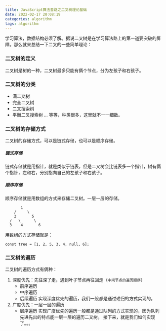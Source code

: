 ```yaml
---
title: JavaScript算法套路之二叉树理论基础
date: 2022-02-17 20:08:19
categories: algorithm
tags: algorithm
---
```

学习算法，数据结构必须了解。据说二叉树是在学习算法路上的第一道要突破的屏障。那么就来总结一下二叉的一些简单理论：

### 二叉树的定义
二叉树是树的一种，二叉树最多只能有俩个节点，分为左孩子和右孩子。

### 二叉树的分类
+ 满二叉树
+ 完全二叉树
+ 二叉搜索树
+ 平衡二叉搜索树
...
等等，种类很多，这里就不一一细数。

### 二叉树的存储方式
二叉树的存储方式，可以是链式存储，也可以是顺序存储。

##### 链式存储
链式存储就是用指针，就是类似于链表，但是二叉树会比链表多一个指针，树有俩个指针，左和右，分别指向自己的左孩子和右孩子。

##### 顺序存储
顺序存储就是用数组的方式来存储二叉树。一层一层的存储。
```
       1
    /     \
    2       5
  /   \      \
  3    4       6
```
用数组的方式存储就是：
```
const tree = [1, 2, 5, 3, 4, null, 6];
```

### 二叉树的遍历
二叉树的遍历方式有俩种：
1. 深度优先：先往深了走，遇到叶子节点再往回走（`中间节点的遍历顺序`）
    + 前序遍历
    + 中序遍历
    + 后续遍历
实现深度优先的遍历，我们一般都是通过递归的方式实现的。
2. 广度优先：一层一层的遍历
    + 层序遍历
实现广度优先的遍历一般都是通过队列的方式实现的，因为队列先进先出的特点能一层一层的遍历二叉树。
接下来，就是我们如何实现了。。。